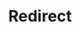 ﻿---
layout: src/layouts/Redirect.astro
title: Redirect
redirect: https://octopus.com/docs/octopus-rest-api/cli/octopus-tenant
pubDate:  2023-01-01
navSearch: false
navSitemap: false
navMenu: false
---
